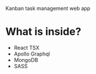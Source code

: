 Kanban task management web app

<h1>What is inside?</h1>
<ul>
  <li>React TSX</li>
  <li>Apollo Graphql</li>
  <li>MongoDB</li>
  <li>SASS</li>
</ul>
